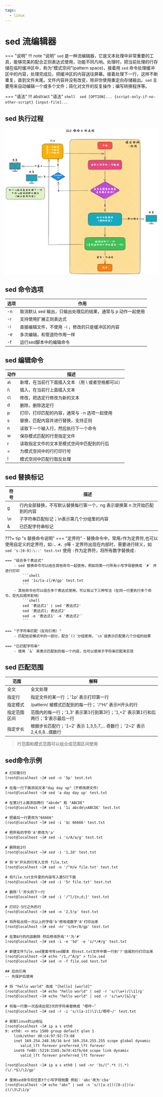 ```yaml
---
tags:
  - linux
---
```

# sed 流编辑器

=== "说明"
    !!! note "说明"
        `sed` 是一种流编辑器，它是文本处理中非常重要的工具，能够完美的配合正则表达式使用，功能不同凡响。处理时，把当前处理的行存储在临时缓冲区中，称为“模式空间”(pattern space)，接着用 `sed` 命令处理缓冲区中的内容，处理完成后，把缓冲区的内容送往屏幕。接着处理下一行，这样不断重复，直到文件末尾。文件内容并没有改变，除非你使用重定向存储输出。`sed` 主要用来自动编辑一个或多个文件；简化对文件的反复操作；编写转换程序等。

=== "语法"
    !!! abstract "语法"
        ```shell 
        sed [OPTION]... {script-only-if-no-other-script} [input-file]...
        ```

## sed 执行过程
![image](./assets/sed.png)



## sed 命令选项

| 选项 | 作用                                                         |
| ---- | ------------------------------------------------------------ |
| -n   | 取消默认 sed 输出，只输出处理后的结果，通常与 p 动作一起使用 |
| -r   | 支持使用扩展正则表达式                                       |
| -i   | 直接编辑文件，不使用 -i ，修改的只是缓冲区的内容             |
| -e   | 多次编辑，和管道符作用一样                                   |
| -f   | 运行sed脚本中的编辑命令                                      |



## sed 编辑命令

| 动作 | 描述                                               |
| ---- | -------------------------------------------------- |
| a\\  | 新增，在当前行下面插入文本 （用 \ 或者空格都可以） |
| i\\  | 插入，在当前行上面插入文本                         |
| c\\  | 修改，把选定行修改为新的文本                       |
| d    | 删除，删除选定行                                   |
| p    | 打印，打印匹配的内容，通常与 -n 选项一起使用       |
| s    | 替换，匹配内容并进行替换，支持正则                 |
| n    | 读取下一个输入行，然后执行下一个命令               |
| w    | 保存模式匹配的行至指定文件                         |
| r    | 读取指定文件的文本至模式空间中匹配到的行后         |
| =    | 为模式空间中的行打印行号                           |
| !    | 模式空间中匹配行取反处理                           |



## sed 替换标记

| 符号 | 描述                                                         |
| ---- | ------------------------------------------------------------ |
| g    | 行内全部替换，不写默认替换每行第一个，ng 表示替换第 n 次开始匹配到的内容 |
| \n   | 子字符串匹配标记；\n表示第几个分组里的内容                   |
| &    | 已匹配字符串标记                                             |

???+ tip  "s 替换命令说明" 
    === "定界符"
        - 替换命令中，常用`/`作为定界符,也可以使用自定义的定界符，如`:`、`#`、`@`等 
        - 定界符出现在内部时，需要进行转义，如 `sed 's:[0-9]:\::' test.txt` 使用 `:`作为定界符，将所有数字替换成`:`

    === "组合多个表达式"
        - sed 替换命令可以结合其他命令一起使用，例如将第一行所有小写字母替换成 `#` 并进行打印
            ```shell 
            sed '1s/[a-z]/#/gp' test.txt
            ```
        - 其他命令也可以组合多个表达式使用，可以有以下三种写法（在同一行里执行多个命令，受先后顺序影响）
            ```shell 
            sed '表达式1' | sed '表达式2'
            sed '表达式1; 表达式2'
            sed -e '表达式1' -e '表达式2'`
            ```
    
    === "子字符串匹配（反向引用）"
        - 匹配给定模式中的一部分，配合`()`分组使用，`\n`就表示匹配第几个分组的结果
    
    === "已匹配字符串"
        - 使用 `&` 来表示匹配到的每一个内容，也可以使用子字符串匹配来实现



## sed 匹配范围

| 范围         | 解释                                                         |
| ------------ | ------------------------------------------------------------ |
| 全文         | 全文处理                                                     |
| 指定行       | 指定文件的某一行 ；'1p' 表示打印第一行                       |
| 指定模式     | /pattern/ 被模式匹配到的每一行； '/^H/' 表示H开头的行        |
| 指定范围区间 | 范围内的每一行；'1,3' 表示第1行到第3行；'1,+2' 表示第1行和后两行；'$'表示最后一行 |
| 指定步长     | 根据步长匹配行；'1~2' 表示 1,3,5,7,... 奇数行； '2~2' 表示2,4,6,8...偶数行 |


> 行范围和模式范围可以组合成范围区间使用


## sed命令示例

```shell
# 打印第5行
[root@localhost ~]# sed -n '5p' test.txt

# 在每一行下面添加文本"day day up"（不修改原文件）
[root@localhost ~]# sed 'a day day up' test.txt

# 在第1行上面添加两行 "abcde" 和 "ABCDE" 
[root@localhost ~]# sed -i '1i abcde\nABCDE' test.txt

# 把最后一行更改为"66666"
[root@localhost ~]# sed -i '$c 66666' test.txt 

# 把所有的字符'A'修改为'a'
[root@localhost ~]# sed -i 's/A/a/g' test.txt 

# 删除前2行
[root@localhost ~]# sed -i '1,2d' test.txt

# 将'H'开头的行写入文件 file.txt 
[root@localhost ~]# sed -n '/^H/w file.txt' test.txt

# 将file.txt文件里的内容写入第5行下面
[root@localhost ~]# sed -i '5r file.txt' test.txt

# 删除'l'开头的下一行
[root@localhost ~]# sed -i '/^l/{n;d;}' test.txt

# 打印2-5行之外的行
[root@localhost ~]# sed -n '2,5!p' test.txt

# 将所有出现一次以上的字母'b'修改成数字'8'打印出来 
[root@localhost ~]# sed -nr 's/b+/8/gp' test.txt

# 在第6行的内容删除 然后修改所有'*'为'#'
[root@localhost ~]# sed -i -e '5d' -e 's/*/#/g' test.txt

# 新建文件file.sed里面书写sed脚本 将test.txt文件中第一行到'?'结尾的行打印出来
[root@localhost ~]# echo "/1,/^A/p" > file.sed 
[root@localhost ~]# sed -n -f file.sed test.txt 

## 后向引用
-- 先保护后使用 

# 将 "hello world" 改成 "[hello] [world]" 
[root@localhost ~]# echo "hello world" | sed -r 's/(\w+)/[\1]/g'
[root@localhost ~]# echo "hello world" | sed -r 's/\w+/[&]/g'

# 将每一行第一次连续出现3次的字符串替换成 ‘嗯哼~’ 
[root@localhost ~]# sed -r -i 's/([a-z])\1\1/嗯哼~/' test.txt

# 获取linux的ip地址 
[root@localhost ~]# ip a s eth0 
9: eth0: <> mtu 1500 group default qlen 1
    link/ether d8:c4:97:92:73:08
    inet 169.254.248.50/16 brd 169.254.255.255 scope global dynamic
       valid_lft forever preferred_lft forever
    inet6 fe80::5219:3165:3e7d:41fb/64 scope link dynamic
       valid_lft forever preferred_lft forever
       
[root@localhost ~]# ip a s eth0 | sed -nr '3s/(^.*t )(.*)(\/.*$)/\2/gp'

# 使用sed命令将任意3个小写字母倒置 例如：'abc'改为'cba'
[root@localhost ~]# echo "abc“ | sed -n 's/([a-z])([0-z])(a-z)/\3\2\1/p' 
```
